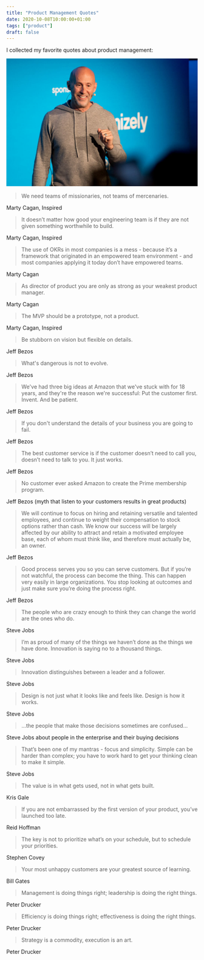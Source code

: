 ```yaml
---
title: "Product Management Quotes"
date: 2020-10-08T10:00:00+01:00
tags: ["product"]
draft: false
---
```



I collected my favorite quotes about product management:

![Marty Cagan](/img/marty_cagan.jpg)

> We need teams of missionaries, not teams of mercenaries.

Marty Cagan, Inspired

> It doesn’t matter how good your engineering team is if they are not
given something worthwhile to build.

Marty Cagan, Inspired

> The use of OKRs in most companies is a mess - because it’s a framework that originated in an empowered team environment - and most companies applying it today don’t have empowered teams.

Marty Cagan

> As director of product you are only as strong as your weakest product manager.

Marty Cagan

> The MVP should be a prototype, not a product.

Marty Cagan, Inspired

> Be stubborn on vision but flexible on details.

Jeff Bezos

> What's dangerous is not to evolve.

Jeff Bezos

> We've had three big ideas at Amazon that we've stuck with for 18 years, and they're the reason we're successful: Put the customer first. Invent. And be patient.

Jeff Bezos

> If you don't understand the details of your business you are going to
fail.

Jeff Bezos

> The best customer service is if the customer doesn’t need to call you, doesn’t need to talk to you. It just works.

Jeff Bezos

> No customer ever asked Amazon to create the Prime membership program.

Jeff Bezos (myth that listen to your customers results in great products)

> We will continue to focus on hiring and retaining versatile and talented employees, and continue to weight their compensation to stock options rather than cash. We know our success will be largely affected by our ability to attract and retain a motivated employee base, each of whom must think like, and therefore must actually be, an owner.

Jeff Bezos

> Good process serves you so you can serve customers. But if you’re not watchful, the process can become the thing. This can happen very easily in large organizations. You stop looking at outcomes and just make sure you’re doing the process right.

Jeff Bezos


> The people who are crazy enough to think they can change the world are
the ones who do.

Steve Jobs

> I’m as proud of many of the things we haven’t done as the things we have done. Innovation is saying no to a thousand things.

Steve Jobs

> Innovation distinguishes between a leader and a follower.

Steve Jobs

> Design is not just what it looks like and feels like. Design is how it
works.

Steve Jobs

> ...the people that make those decisions sometimes are confused...

Steve Jobs about people in the enterprise and their buying decisions

> That’s been one of my mantras - focus and simplicity. Simple can be harder than complex; you have to work hard to get your thinking clean to make it simple.

Steve Jobs

> The value is in what gets used, not in what gets built.

Kris Gale

> If you are not embarrassed by the first version of your product, you’ve launched too late.

Reid Hoffman

> The key is not to prioritize what’s on your schedule, but to schedule your priorities.

Stephen Covey


> Your most unhappy customers are your greatest source of learning.

Bill Gates

> Management is doing things right; leadership is doing the right
things.

Peter Drucker

> Efficiency is doing things right; effectiveness is doing the right
things.

Peter Drucker

> Strategy is a commodity, execution is an art.

Peter Drucker
